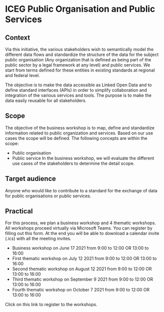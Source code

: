 # ICEG Public Organisation and Public Services

## Context
Via this initiative, the various stakeholders wish to semantically model the different data flows and standardize the structure of the data for the subject public organisation (Any organization that is defined as being part of the public sector by a legal framework at any level) and public services. We start from terms defined for these entities in existing standards at regional and federal level.

The objective is to make the data accessible as Linked Open Data and to define standard interfaces (APIs) in order to simplify collaboration and integration of the various services and tools. The purpose is to make the data easily reusable for all stakeholders.
 
## Scope
The objective of the business workshop is to map, define and standardize information related to public organization and services. Based on our use cases the scope will be defined.
The following concepts are within the scope:
- Public organisation
- Public service
In the business workshop, we will evaluate the different use cases of the stakeholders to determine the detail scope.
 
## Target audience
Anyone who would like to contribute to a standard for the exchange of data for public organisations or public services.
 
## Practical
For this process, we plan a business workshop and 4 thematic workshops. All workshops proceed virtually via Microsoft Teams.
You can register by filling out this form. At the end you will be able to download a calendar invite (.ics) with all the meeting invites.
 
- Business workshop on June 17 2021 from 9:00 to 12:00 OR 13:00 to 16:00
- First thematic workshop on July 12 2021 from 9:00 to 12:00 OR 13:00 to 16:00
- Second thematic workshop on August 12 2021 from 9:00 to 12:00 OR 13:00 to 16:00
- Third thematic workshop on September 9 2021 from 9:00 to 12:00 OR 13:00 to 16:00
- Fourth thematic workshop on October 7 2021 from 9:00 to 12:00 OR 13:00 to 16:00
 
Click on this link to register to the workshops.
